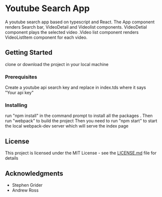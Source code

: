 

# Youtube Search App 

A youtube search app based on typescript and React. The App component renders Search bar, VideoDetail and Videolist components. VideoDetial component plays the selected video .Video list component renders   VideoListItem component for each video.  

## Getting Started
clone or download the project in your local machine

### Prerequisites

Create a youtube api search key and replace in index.tds where it says "Your api key"

### Installing

run "npm install" in the command prompt to install all the packages .
Then run "webpack" to build the project
Then you need to run "npm start" to start the local webpack-dev server which will serve the index page




## License

This project is licensed under the MIT License - see the [LICENSE.md](LICENSE.md) file for details

## Acknowledgments

* Stephen Grider 
* Andrew Ross 

